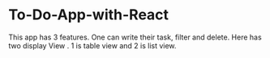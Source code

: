 # To-Do-App-with-React
This app has  3 features. One can write their task, filter and delete. Here has two display View . 1 is table view and 2 is list view. 
